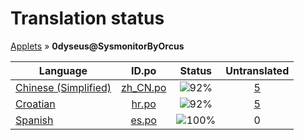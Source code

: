 # Translation status
[Applets](../../README.md) &#187; **0dyseus@SysmonitorByOrcus**

Language | ID.po | Status | Untranslated
---------|:--:|:------:|:-----------:
[Chinese (Simplified)](../../language-status/zh_CN.md) | [zh_CN.po](po/zh_CN.po) | ![92%](http://progressed.io/bar/92) | [5](untranslated-po/zh_CN.md)
[Croatian](../../language-status/hr.md) | [hr.po](po/hr.po) | ![92%](http://progressed.io/bar/92) | [5](untranslated-po/hr.md)
[Spanish](../../language-status/es.md) | [es.po](po/es.po) | ![100%](http://progressed.io/bar/100) | 0
